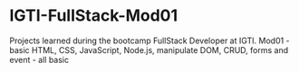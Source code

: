 # IGTI-FullStack-Mod01
Projects learned during the bootcamp FullStack Developer at IGTI.
Mod01 - basic HTML, CSS, JavaScript, Node.js, manipulate DOM, CRUD, forms and event - all basic 
